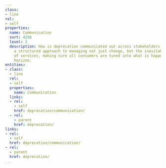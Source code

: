```yaml
---
class:
- line
rel:
- self
properties:
  name: Communication
  sort: 4256
  level: 2
  description: How is deprecation communicated out across stakeholders, providing
    a structured approach to managing not just change, but the inevitable shuttering
    of services, making sure all consumers are tuned into what is happening on the
    horizon.
entities:
- class:
  - line
  rel:
  - self
  properties:
    name: Communication
  links:
  - rel:
    - self
    href: deprecation/communication/
  - rel:
    - parent
    href: deprecation/
links:
- rel:
  - self
  href: deprecation/communication/
- rel:
  - parent
  href: deprecation/
...
```

